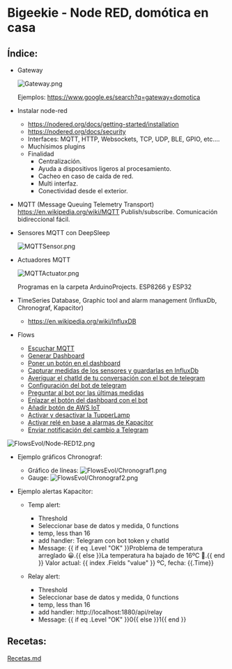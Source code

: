 # Bigeekie - Node RED, domótica en casa


## Índice:

- Gateway

  ![Gateway.png](Gateway.png)
  
  Ejemplos: https://www.google.es/search?q=gateway+domotica

- Instalar node-red

  - https://nodered.org/docs/getting-started/installation
  - https://nodered.org/docs/security
  - Interfaces: MQTT, HTTP, Websockets, TCP, UDP, BLE, GPIO, etc….
  - Muchísimos plugins
  - Finalidad
    - Centralización.
    - Ayuda a dispositivos ligeros al procesamiento.
    - Cacheo en caso de caída de red.
    - Multi interfaz.
    - Conectividad desde el exterior.

- MQTT (Message Queuing Telemetry Transport) https://en.wikipedia.org/wiki/MQTT
  Publish/subscribe. Comunicación bidireccional fácil.

- Sensores MQTT con DeepSleep

  ![MQTTSensor.png](MQTTSensor.png)

- Actuadores MQTT

  ![MQTTActuator.png](MQTTActuator.png)


  Programas en la carpeta ArduinoProjects. ESP8266 y ESP32


- TimeSeries Database, Graphic tool and alarm management (InfluxDb, Chronograf, Kapacitor) 
  - https://en.wikipedia.org/wiki/InfluxDB

- Flows

  - [Escuchar MQTT](Flows/Flow1.md)
  - [Generar Dashboard](Flows/Flow2.md)
  - [Poner un botón en el dashboard](Flows/Flow3.md)
  - [Capturar medidas de los sensores y guardarlas en InfluxDb](Flows/Flow4.md)
  - [Averiguar el chatId de tu conversación con el bot de telegram](Flows/Flow5.md)
  - [Configuración del bot de telegram](Flows/Flow6.md)
  - [Preguntar al bot por las últimas medidas](Flows/Flow7.md)
  - [Enlazar el botón del dashboard con el bot](Flows/Flow8.md)
  - [Añadir botón de AWS IoT](Flows/Flow9.md)
  - [Activar y desactivar la TupperLamp](Flows/Flow10.md)
  - [Activar relé en base a alarmas de Kapacitor](Flows/Flow11.md)
  - [Enviar notificación del cambio a Telegram](Flows/Flow12.md)

![FlowsEvol/Node-RED12.png](FlowsEvol/Node-RED12.png)


- Ejemplo gráficos Chronograf:
  - Gráfico de líneas:
![FlowsEvol/Chronograf1.png](FlowsEvol/Chronograf1.png)
  - Gauge:
![FlowsEvol/Chronograf2.png](FlowsEvol/Chronograf2.png)


- Ejemplo alertas Kapacitor:
  - Temp alert:
    - Threshold
    - Seleccionar base de datos y medida, 0 functions
    - temp, less than 16
    - add handler: Telegram con bot token y chatId
    - Message: {{ if eq .Level "OK" }}Problema de temperatura arreglado 😀.{{ else }}La temperatura ha bajado de 16ºC 💩.{{ end }} Valor actual:  {{ index .Fields "value" }} ºC, fecha:  {{.Time}}

  - Relay alert:
    - Threshold
    - Seleccionar base de datos y medida, 0 functions
    - temp, less than 16
    - add handler: http://localhost:1880/api/relay
    - Message: {{ if eq .Level "OK" }}0{{ else }}1{{ end }}


## Recetas:
  [Recetas.md](Recetas.md)
